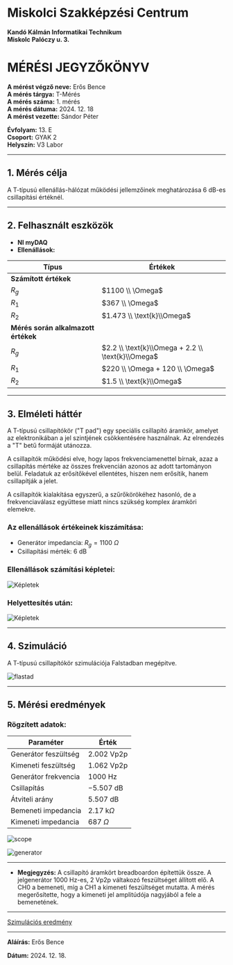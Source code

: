 # Miskolci Szakképzési Centrum  
**Kandó Kálmán Informatikai Technikum**  
**Miskolc Palóczy u. 3.**

# MÉRÉSI JEGYZŐKÖNYV

**A mérést végző neve:** Erős Bence  
**A mérés tárgya:** T-Mérés <br>
**A mérés száma:** 1. mérés  
**A mérés dátuma:** 2024. 12. 18  
**A mérést vezette:** Sándor Péter  

**Évfolyam:** 13. E  
**Csoport:** GYAK 2  
**Helyszín:** V3 Labor 

---

## 1. Mérés célja

A T-típusú ellenállás-hálózat működési jellemzőinek meghatározása 6 dB-es csillapítási értéknél.

---

## 2. Felhasznált eszközök

- **NI myDAQ**
- **Ellenállások:**

| Típus                | Értékek                            |
|----------------------|------------------------------------|
| **Számított értékek**|                                    |
| $R_g$               | $1100 \\ \Omega$                 |
| $R_1$               | $367 \\ \Omega$                  |
| $R_2$               | $1.473 \\ \text{k}\\Omega$      |
| **Mérés során alkalmazott értékek** |                     |
| $R_g$               | $2.2 \\ \text{k}\\Omega + 2.2 \\ \text{k}\\Omega$ |
| $R_1$               | $220 \\ \Omega + 120 \\ \Omega$ |
| $R_2$               | $1.5 \\ \text{k}\\Omega$         |
---

## 3. Elméleti háttér

A T-típusú csillapítókör ("T pad") egy speciális csillapító áramkör, amelyet az elektronikában a jel szintjének csökkentésére használnak. Az elrendezés a "T" betű formáját utánozza.

A csillapítók működési elve, hogy lapos frekvenciamenettel bírnak, azaz a csillapítás mértéke az összes frekvencián azonos az adott tartományon belül. Feladatuk az erősítőkével ellentétes, hiszen nem erősítik, hanem csillapítják a jelet.

A csillapítók kialakítása egyszerű, a szűrőkörökéhez hasonló, de a frekvenciaválasz együttese miatt nincs szükség komplex áramköri elemekre.

### Az ellenállások értékeinek kiszámítása:

- Generátor impedancia: $R_g = 1100 \ \Omega$
- Csillapítási mérték: $6 \ \text{dB}$

### Ellenállások számítási képletei:

![Képletek](https://github.com/user-attachments/assets/6f1eb4c4-6b68-451b-8bc6-b52f0b87d846)

### Helyettesítés után:

![Képletek](https://github.com/user-attachments/assets/08469239-b31b-4f84-a100-24f94ad70c49)

---

## 4. Szimuláció

A T-típusú csillapítókör szimulációja Falstadban megépitve.

![flastad](https://github.com/user-attachments/assets/6e2a14cf-838b-4980-a3c4-6109fa8dd237)


---

## 5. Mérési eredmények

### Rögzített adatok:

| Paraméter             | Érték       |
|-----------------------|-------------|
| Generátor feszültség  | $2.002 \ \text{Vp2p}$ |
| Kimeneti feszültség   | $1.062 \ \text{Vp2p}$ |
| Generátor frekvencia  | $1000 \ \text{Hz}$    |
| Csillapítás           | $-5.507 \ \text{dB}$ |
| Átviteli arány       | $5.507 \ \text{dB}$  |
| Bemeneti impedancia   | $2.17 \ \text{k}\Omega$ |
| Kimeneti impedancia   | $687 \ \Omega$       |

![scope](https://github.com/user-attachments/assets/7a7e01e3-dead-48c8-988d-87fd22a07c80)

![generator](https://github.com/user-attachments/assets/a774508a-608e-477c-afa3-0c0390111e16)

---

- **Megjegyzés:**
  A csillapító áramkört breadboardon építettük össze. A jelgenerátor 1000 Hz-es, $2 \ \text{Vp2p}$ váltakozó feszültséget állított elő. A CH0 a bemeneti, míg a CH1 a kimeneti feszültséget mutatta. A mérés megerősítette, hogy a kimeneti jel amplitúdója nagyjából a fele a bemenetének.

---

[Szimulációs eredmény](https://www.falstad.com/circuit/circuitjs.html?ctz=CQAgjCAMB0l3BWcMBMcUHYMGZIA4UA2ATmIxAUgoqoQFMBaMMAKADcRsEUQAWbHlx4oEhKOGRwQPKrOgIWAJ07dpovnioixVZnCUat6wvjU7OhDAZN4zIHGO3jsl66ac2+A8WF44DDnaB-DLgYPoA7vYuXjyeIVAsUYFOeN5OkEnRYglpPAmZAA6GdryasZx84plRQhVlVAVZDRXx3kUgeXZdCdhVsiwA5iBtcaa8hLzVLEA)



---
**Aláírás:** Erős Bence

**Dátum:** 2024. 12. 18.
